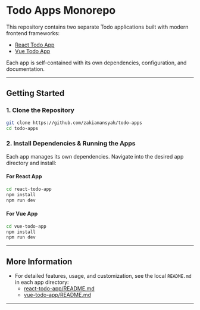 # Todo Apps Monorepo

This repository contains two separate Todo applications built with modern frontend frameworks:

- [React Todo App](react-todo-app/)
- [Vue Todo App](vue-todo-app/)

Each app is self-contained with its own dependencies, configuration, and documentation.

---

## Getting Started

### 1. Clone the Repository

```sh
git clone https://github.com/zakiamansyah/todo-apps
cd todo-apps
```

### 2. Install Dependencies & Running the Apps

Each app manages its own dependencies. Navigate into the desired app directory and install:

#### For React App

```sh
cd react-todo-app
npm install
npm run dev
```

#### For Vue App

```sh
cd vue-todo-app
npm install
npm run dev
```

---

## More Information

- For detailed features, usage, and customization, see the local `README.md` in each app directory:
  - [react-todo-app/README.md](react-todo-app/README.md)
  - [vue-todo-app/README.md](vue-todo-app/README.md)

---